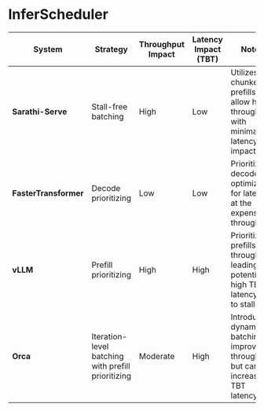 # InferScheduler

| System              | Strategy                                       | Throughput Impact | Latency Impact (TBT) | Notes                                                                                                           |
|---------------------|------------------------------------------------|-------------------|----------------------|-----------------------------------------------------------------------------------------------------------------|
| **Sarathi-Serve**   | Stall-free batching                            | High              | Low                  | Utilizes chunked-prefills to allow high throughput with minimal latency impact.                                 |
| **FasterTransformer** | Decode prioritizing                             | Low               | Low                  | Prioritizes decodes, optimizing for latency at the expense of throughput.                                       |
| **vLLM**            | Prefill prioritizing                           | High              | High                 | Prioritizes prefills for throughput, leading to potential high TBT latency due to stalls.                       |
| **Orca**            | Iteration-level batching with prefill prioritizing | Moderate         | High                 | Introduces dynamic batching improving throughput but can increase TBT latency.                                  |
